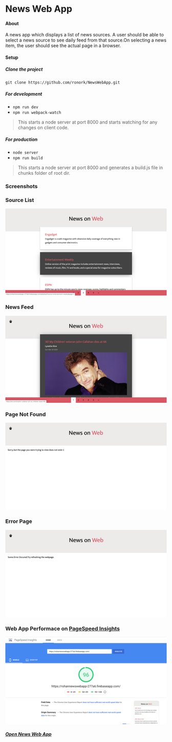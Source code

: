 #  News Web App

#### About 
A news app  which displays a list of news sources. 
A user should be able to select a news source to see daily feed from that source.On selecting a news item, the user should see the actual page in a browser.

#### Setup

##### Clone the project 
`git clone https://github.com/ronork/NewsWebApp.git`
##### For development
- `npm run dev` 
- `npm run webpack-watch`
> This starts a node server at port 8000 and starts watching for any changes on client code.

##### For production
- `node server` 
- `npm run build`
> This starts a node server at port 8000 and generates a <hash>build.js file in chunks folder of root dir.

### Screenshots

### Source List

![Alt text](/screenshots/sourceList.png?raw=true)

### News Feed

![Alt text](/screenshots/newsfeed.png?raw=true)

### Page Not Found

![Alt text](/screenshots/notFound.png?raw=true)


### Error Page

![Alt text](/screenshots/error.png?raw=true)

### Web App Performace on [PageSpeed Insights](https://developers.google.com/speed/pagespeed/insights/?url=https%3A%2F%2Frohannewswebapp-277a6.firebaseapp.com%2F&tab=mobile)

![Alt text](/screenshots/pagePerformance.png?raw=true)


##### [Open News Web App ](https://rohannewswebapp-277a6.firebaseapp.com/)






